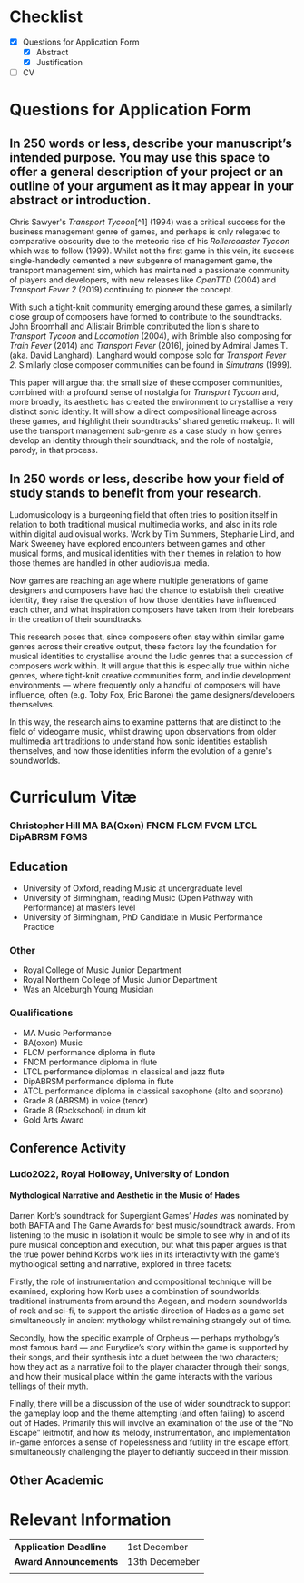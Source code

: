 # Checklist

- [x] Questions for Application Form
	- [x] Abstract
	- [x] Justification
- [ ] CV

# Questions for Application Form

## In 250 words or less, describe your manuscript’s intended purpose. You may use this space to offer a general description of your project or an outline of your argument as it may appear in your abstract or introduction.

Chris Sawyer's *Transport Tycoon*[^1] (1994) was a critical success for the business management genre of games, and perhaps is only relegated to comparative obscurity due to the meteoric rise of his *Rollercoaster Tycoon* which was to follow (1999). Whilst not the first game in this vein, its success single-handedly cemented a new subgenre of management game, the transport management sim, which has maintained a passionate community of players and developers, with new releases like *OpenTTD* (2004) and *Transport Fever 2* (2019) continuing to pioneer the concept. 

With such a tight-knit community emerging around these games, a similarly close group of composers have formed to contribute to the soundtracks. John Broomhall and Allistair Brimble contributed the lion's share to *Transport Tycoon* and *Locomotion* (2004), with Brimble also composing for *Train Fever* (2014) and *Transport Fever* (2016), joined by Admiral James T. (aka. David Langhard). Langhard would compose solo for *Transport Fever 2*. Similarly close composer communities can be found in *Simutrans* (1999). 

This paper will argue that the small size of these composer communities, combined with a profound sense of nostalgia for *Transport Tycoon* and, more broadly, its aesthetic has created the environment to crystallise a very distinct sonic identity. It will show a direct compositional lineage across these games, and highlight their soundtracks' shared genetic makeup. It will use the transport management sub-genre as a case study in how genres develop an identity through their soundtrack, and the role of nostalgia, parody, in that process.

## In 250 words or less, describe how your field of study stands to benefit from your research.

Ludomusicology is a burgeoning field that often tries to position itself in relation to both traditional musical multimedia works, and also in its role within digital audiovisual works. Work by Tim Summers, Stephanie Lind, and Mark Sweeney have explored encounters between games and other musical forms, and musical identities with their themes in relation to how those themes are handled in other audiovisual media. 

Now games are reaching an age where multiple generations of game designers and composers have had the chance to establish their creative identity, they raise the question of how those identities have influenced each other, and what inspiration composers have taken from their forebears in the creation of their soundtracks. 

This research poses that, since composers often stay within similar game genres across their creative output, these factors lay the foundation for musical identities to crystallise around the ludic genres that a succession of composers work within. It will argue that this is especially true within niche genres, where tight-knit creative communities form, and indie development environments — where frequently only a handful of composers will have influence, often (e.g. Toby Fox, Eric Barone) the game designers/developers themselves.

In this way, the research aims to examine patterns that are distinct to the field of videogame music, whilst drawing upon observations from older multimedia art traditions to understand how sonic identities establish themselves, and how those identities inform the evolution of a genre's soundworlds. 

# Curriculum Vitæ

### Christopher Hill MA BA(Oxon) FNCM FLCM FVCM LTCL DipABRSM FGMS

## Education

- University of Oxford, reading Music at undergraduate level  
- University of Birmingham, reading Music (Open Pathway with Performance) at masters level
- University of Birmingham, PhD Candidate in Music Performance Practice

### Other

- Royal College of Music Junior Department
- Royal Northern College of Music Junior Department
- Was an Aldeburgh Young Musician

### Qualifications

- MA Music Performance
- BA(oxon) Music
- FLCM performance diploma in flute
- FNCM performance diploma in flute
- LTCL performance diplomas in classical and jazz flute
- DipABRSM performance diploma in flute
- ATCL performance diploma in classical saxophone (alto and soprano)
- Grade 8 (ABRSM) in voice (tenor)
- Grade 8 (Rockschool) in drum kit
- Gold Arts Award

## Conference Activity

### Ludo2022, Royal Holloway, University of London

#### Mythological Narrative and Aesthetic in the Music of Hades

Darren Korb’s soundtrack for Supergiant Games’ _Hades_ was nominated by both BAFTA and The Game Awards for best music/soundtrack awards. From listening to the music in isolation it would be simple to see why in and of its pure musical conception and execution, but what this paper argues is that the true power behind Korb’s work lies in its interactivity with the game’s mythological setting and narrative, explored in three facets:  

Firstly, the role of instrumentation and compositional technique will be examined, exploring how Korb uses a combination of soundworlds: traditional instruments from around the Aegean, and modern soundworlds of rock and sci-fi, to support the artistic direction of Hades as a game set simultaneously in ancient mythology whilst remaining strangely out of time. 

Secondly, how the specific example of Orpheus — perhaps mythology’s most famous bard — and Eurydice’s story within the game is supported by their songs, and their synthesis into a duet between the two characters; how they act as a narrative foil to the player character through their songs, and how their musical place within the game interacts with the various tellings of their myth.  

Finally, there will be a discussion of the use of wider soundtrack to support the gameplay loop and the theme attempting (and often failing) to ascend out of Hades. Primarily this will involve an examination of the use of the “No Escape” leitmotif, and how its melody, instrumentation, and implementation in-game enforces a sense of hopelessness and futility in the escape effort, simultaneously challenging the player to defiantly succeed in their mission.

## Other Academic

# Relevant Information

|                      |                |
| -------------------- | -------------- |
| **Application Deadline** | 1st December   |
| **Award Announcements**  | 13th Decemeber |
|                      |                |
